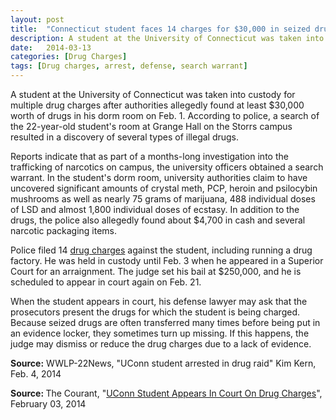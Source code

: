 ```yaml
---
layout: post
title:  "Connecticut student faces 14 charges for $30,000 in seized drugs"
description: A student at the University of Connecticut was taken into custody for multiple drug charges after authorities allegedly found at least $30,000 worth of drugs in his dorm room on Feb. 1. According to police, a search of the 22-year-old student's room at Grange Hall on the Storrs campus resulted in a discovery of several types of illegal drugs.
date:   2014-03-13
categories: [Drug Charges] 
tags: [Drug charges, arrest, defense, search warrant]
---
```


<p>A student at the University of Connecticut was taken into custody for multiple drug charges after authorities allegedly found at least $30,000 worth of drugs in his dorm room on Feb. 1. According to police, a search of the 22-year-old student's room at Grange Hall on the Storrs campus resulted in a discovery of several types of illegal drugs. </p><p>Reports indicate that as part of a months-long investigation into the trafficking of narcotics on campus, the university officers obtained a search warrant. In the student's dorm room, university authorities claim to have uncovered significant amounts of crystal meth, PCP, heroin and psilocybin mushrooms as well as nearly 75 grams of marijuana, 488 individual doses of LSD and almost 1,800 individual doses of ecstasy. In addition to the drugs, the police also allegedly found about $4,700 in cash and several narcotic packaging items. </p> <p>Police filed 14 <a href="/Drug-Charges/Drug-Charges.html">drug charges</a> against the student, including running a drug factory. He was held in custody until Feb. 3 when he appeared in a Superior Court for an arraignment. The judge set his bail at $250,000, and he is scheduled to appear in court again on Feb. 21. </p><p>When the student appears in court, his defense lawyer may ask that the prosecutors present the drugs for which the student is being charged. Because seized drugs are often transferred many times before being put in an evidence locker, they sometimes turn up missing. If this happens, the judge may dismiss or reduce the drug charges due to a lack of evidence. </p><p><strong>Source:</strong> WWLP-22News, "UConn student arrested in drug raid" Kim Kern, Feb. 4, 2014 </p> <p> <b>Source:&nbsp;</b>The Courant, "<a href="http://articles.courant.com/2014-02-03/community/hc-uconn-drug-arraignement-0204-20140203_1_uconn-police-search-warrant-dorm-room" target="_blank">UConn Student Appears In Court On Drug Charges</a>", February 03, 2014</p>